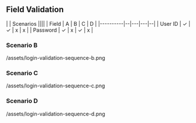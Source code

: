 ## Field Validation


|   | Scenarios ||||
|   Field          | A | B | C | D |
|----------|--|---|---|--|
| User ID     | ✓ | ✓ | x | x |
| Password | ✓ | x |  ✓ | x  |

### Scenario B

/assets/login-validation-sequence-b.png

### Scenario C
 
/assets/login-validation-sequence-c.png

###  Scenario D

/assets/login-validation-sequence-d.png